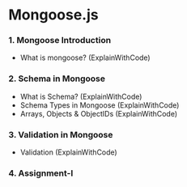 # Mongoose.js
### 1. Mongoose Introduction
- What is mongoose? (ExplainWithCode)
### 2. Schema in Mongoose
- What is Schema? (ExplainWithCode)
- Schema Types in Mongoose (ExplainWithCode)
- Arrays, Objects & ObjectIDs (ExplainWithCode)
### 3. Validation in Mongoose
- Validation (ExplainWithCode)
### 4. Assignment-I
